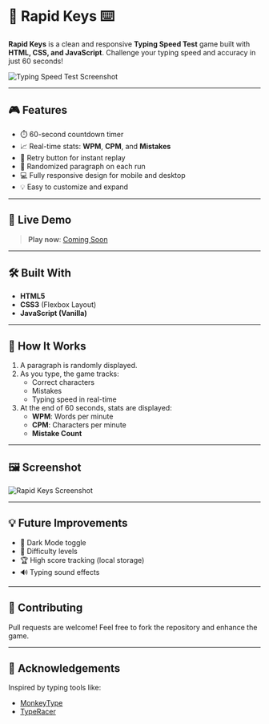 # 🚀 Rapid Keys ⌨️

**Rapid Keys** is a clean and responsive **Typing Speed Test** game built with **HTML, CSS, and JavaScript**. Challenge your typing speed and accuracy in just 60 seconds!

![Typing Speed Test Screenshot](./assets/screenshot.png)

---

## 🎮 Features

- ⏱️ 60-second countdown timer
- 📈 Real-time stats: **WPM**, **CPM**, and **Mistakes**
- 🔁 Retry button for instant replay
- 📜 Randomized paragraph on each run
- 💻 Fully responsive design for mobile and desktop
- 💡 Easy to customize and expand

---

## 🚀 Live Demo

> **Play now**: [Coming Soon](#)  


---

## 🛠️ Built With

- **HTML5**
- **CSS3** (Flexbox Layout)
- **JavaScript (Vanilla)**

---

## 🧠 How It Works

1. A paragraph is randomly displayed.
2. As you type, the game tracks:
   - Correct characters
   - Mistakes
   - Typing speed in real-time
3. At the end of 60 seconds, stats are displayed:
   - **WPM**: Words per minute
   - **CPM**: Characters per minute
   - **Mistake Count**

---

## 🖼️ Screenshot

![Rapid Keys Screenshot](./assets/screenshot.png)

---

## 💡 Future Improvements

- 🌙 Dark Mode toggle
- 🎯 Difficulty levels
- 🏆 High score tracking (local storage)
- 🔊 Typing sound effects

---

## 🤝 Contributing

Pull requests are welcome! Feel free to fork the repository and enhance the game.

---

## 🙌 Acknowledgements

Inspired by typing tools like:
- [MonkeyType](https://monkeytype.com)
- [TypeRacer](https://www.typeracer.com)

